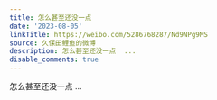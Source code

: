 ```yaml
---
title: 怎么甚至还没一点
date: '2023-08-05'
linkTitle: https://weibo.com/5286768287/Nd9NPg9MS
source: 久保田鲤鱼的微博
description: 怎么甚至还没一点  ...
disable_comments: true
---
```

怎么甚至还没一点  ...